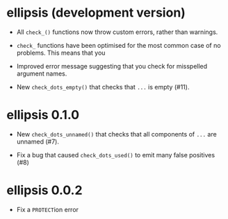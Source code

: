 # ellipsis (development version)

* All `check_()` functions now throw custom errors, rather than warnings. 

* `check_` functions have been optimised for the most common case of no
  problems. This means that you 

* Improved error message suggesting that you check for misspelled argument 
  names.

* New `check_dots_empty()` that checks that `...` is empty (#11).

# ellipsis 0.1.0

* New `check_dots_unnamed()` that checks that all components of `...` are
  unnamed (#7).

* Fix a bug that caused `check_dots_used()` to emit many false positives (#8)

# ellipsis 0.0.2

* Fix a `PROTECT`ion error
